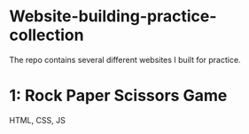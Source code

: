 # Website-building-practice-collection
The repo contains several different websites I built for practice.
# 1: Rock Paper Scissors Game
HTML, CSS, JS